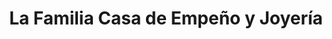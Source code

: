 ---
title: "La Familia Casa de Empeño y Joyería"
url: /humacao/la-familia-casa-de-empeno-y-joyeria/
shop: Leiher
---
